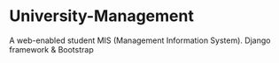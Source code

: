 # University-Management

A web-enabled student MIS (Management Information System). 
Django framework & Bootstrap 
